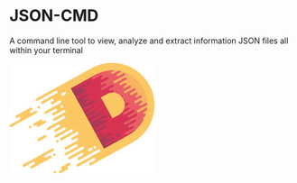 # JSON-CMD

A command line tool to view, analyze and extract information JSON files all within your terminal

![alt text](./assets/d-logo.jpeg "Sample image caption")